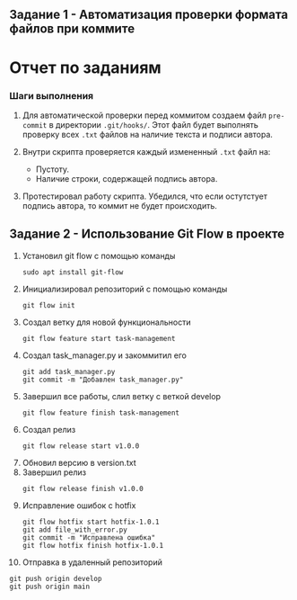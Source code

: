 ## Задание 1 - Автоматизация проверки формата файлов при коммите
# Отчет по заданиям

### Шаги выполнения
1. Для автоматической проверки перед коммитом создаем файл `pre-commit` в директории `.git/hooks/`. Этот файл будет выполнять проверку всех `.txt` файлов на наличие текста и подписи автора.

2. Внутри скрипта проверяется каждый измененный `.txt` файл на:
   - Пустоту.
   - Наличие строки, содержащей подпись автора.

3. Протестировал работу скрипта. Убедился, что если остутстует подпись автора, то коммит не будет происходить. 

## Задание 2 - Использование Git Flow в проекте

1. Установил git flow с помощью команды 
   ```
   sudo apt install git-flow
   ```
2. Инициализировал репозиторий с помощью команды 
   ```
   git flow init
   ```
3. Создал ветку для новой функциональности 
   ```
   git flow feature start task-management
   ```
4. Создал task_manager.py и закоммитил его 
   ```
   git add task_manager.py
   git commit -m "Добавлен task_manager.py"
   ```
5. Завершил все работы, слил ветку с веткой develop
   ```
   git flow feature finish task-management
   ```
6. Создал релиз
   ```
   git flow release start v1.0.0
   ```
7. Обновил версию в version.txt
8. Завершил релиз 
   ```
   git flow release finish v1.0.0
   ```
9. Исправление ошибок с hotfix 
   ```
   git flow hotfix start hotfix-1.0.1
   git add file_with_error.py
   git commit -m "Исправлена ошибка"
   git flow hotfix finish hotfix-1.0.1
   ```
10. Отправка в удаленный репозиторий 
   ```
   git push origin develop
   git push origin main
   ``` 
